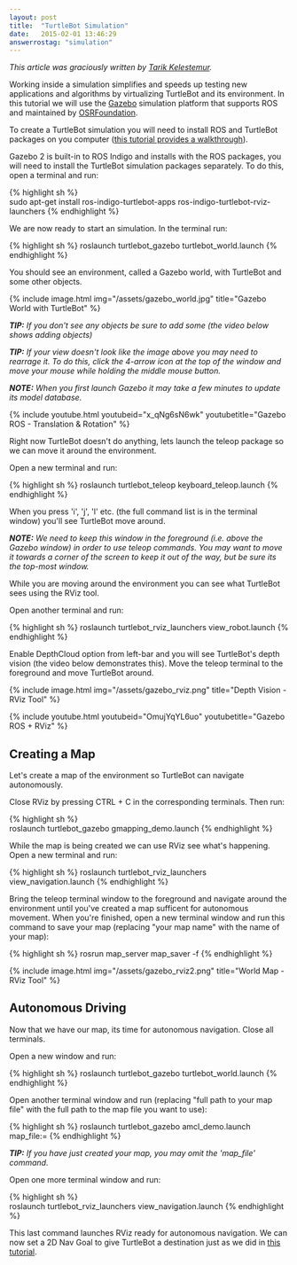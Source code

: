 ```yaml
---
layout: post
title:  "TurtleBot Simulation"
date:   2015-02-01 13:46:29
answerrostag: "simulation"
---
```


*This article was graciously written by [Tarik Kelestemur](https://github.com/tkelestemur).*

Working inside a simulation simplifies and speeds up testing new applications and algorithms by virtualizing TurtleBot and its environment. In this tutorial we will use the [Gazebo](http://gazebosim.org/) simulation platform that supports ROS and maintained by [OSRFoundation](http://www.osrfoundation.org/).

To create a TurtleBot simulation you will need to install ROS and TurtleBot packages on you computer ([this tutorial provides a walkthrough](http://learn.turtlebot.com/2015/02/01/5/)). 

Gazebo 2 is built-in to ROS Indigo and installs with the ROS packages, you will need to install the TurtleBot simulation packages separately. To do this, open a terminal and run:

{% highlight sh %}	
sudo apt-get install ros-indigo-turtlebot-apps ros-indigo-turtlebot-rviz-launchers 
{% endhighlight %}
	
We are now ready to start an simulation. In the terminal run:

{% highlight sh %}
roslaunch turtlebot_gazebo turtlebot_world.launch
{% endhighlight %}

You should see an environment, called a Gazebo world, with TurtleBot and some other objects. 


{% include image.html img="/assets/gazebo_world.jpg" title="Gazebo World with TurtleBot" %}

***TIP:*** *If you don't see any objects be sure to add some (the video below shows adding objects)*

***TIP:*** *If your view doesn't look like the image above you may need to rearrage it. To do this, click the 4-arrow icon at the top of the window and move your mouse while holding the middle mouse button.*

***NOTE:*** *When you first launch Gazebo it may take a few minutes to update its model database.*

{% include youtube.html youtubeid="x_qNg6sN6wk" youtubetitle="Gazebo ROS - Translation & Rotation" %}

Right now TurtleBot doesn't do anything, lets launch the teleop package so we can move it around the environment. 

Open a new terminal and run:

{% highlight sh %}
roslaunch turtlebot_teleop keyboard_teleop.launch
{% endhighlight %}
	
When you press 'i', 'j', 'l' etc. (the full command list is in the terminal window) you'll see TurtleBot move around. 
 
***NOTE:*** *We need to keep this window in the foreground (i.e. above the Gazebo window) in order to use teleop commands. You may want to move it towards a corner of the screen to keep it out of the way, but be sure its the top-most window.*
 
While you are moving around the environment you can see what TurtleBot sees using the RViz tool. 

Open another terminal and run:

{% highlight sh %}
roslaunch turtlebot_rviz_launchers view_robot.launch
{% endhighlight %}
	
Enable DepthCloud option from left-bar and you will see TurtleBot's depth vision (the video below demonstrates this). Move the teleop terminal to the foreground and move TurtleBot around. 

{% include image.html img="/assets/gazebo_rviz.png" title="Depth Vision - RViz Tool" %}

{% include youtube.html youtubeid="OmujYqYL6uo" youtubetitle="Gazebo ROS + RViz" %}

## Creating a Map

Let's create a map of the environment so TurtleBot can navigate autonomously. 

Close RViz by pressing CTRL + C in the corresponding terminals. Then run: 
	
{% highlight sh %}	
roslaunch turtlebot_gazebo gmapping_demo.launch
{% endhighlight %}

While the map is being created we can use RViz see what's happening. Open a new terminal and run: 

{% highlight sh %}
roslaunch turtlebot_rviz_launchers view_navigation.launch
{% endhighlight %}

Bring the teleop terminal window to the foreground and navigate around the environment until you've created a map sufficent for autonomous movement. When you're finished, open a new terminal window and run this command to save your map (replacing "your map name" with the name of your map): 

{% highlight sh %}
rosrun map_server map_saver -f <your map name>
{% endhighlight %}

{% include image.html img="/assets/gazebo_rviz2.png" title="World Map - RViz Tool" %}

## Autonomous Driving

Now that we have our map, its time for autonomous navigation. Close all terminals. 

Open a new window and run:

{% highlight sh %}
roslaunch turtlebot_gazebo turtlebot_world.launch
{% endhighlight %}

Open another terminal window and run (replacing "full path to your map file" with the full path to the map file you want to use): 

{% highlight sh %}
roslaunch turtlebot_gazebo amcl_demo.launch map_file:=<full path to your map file>
{% endhighlight %}

***TIP:*** *If you have just created your map, you may omit the 'map_file' command.*
	
Open one more terminal window and run: 

{% highlight sh %}	
roslaunch turtlebot_rviz_launchers view_navigation.launch
{% endhighlight %}

This last command launches RViz ready for autonomous navigation. We can now set a 2D Nav Goal to give TurtleBot a destination just as we did in [this tutorial](http://learn.turtlebot.com/2015/02/01/12/). 